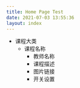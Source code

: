 ```yaml
---
title: Home Page Test
date: 2021-07-03 13:55:36
layout: index
---
```


* 课程大类
  * 课程名称
    * 教师名称
    * 课程描述
    * 图片链接
    * 开关设置